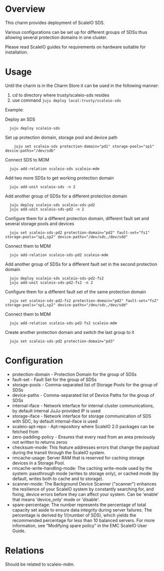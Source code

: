 # Overview

This charm provides deployment of ScaleIO SDS.

Various configurations can be set up for different groups of SDSs thus allowing several protection domains in one cluster.

Please read ScaleIO guides for requirements on hardware suitable for installation.

# Usage

Until the charm is in the Charm Store it can be used in the following manner:

1. cd to directory where trusty/scaleio-sds resides
2. use command ```juju deploy local:trusty/scaleio-sds```

Example:

  Deploy an SDS
  ```
    juju deploy scaleio-sds
  ```

  Set up protection domain, storage pool and device path
  ```
      juju set scaleio-sds protection-domain="pd1" storage-pools="sp1" device-paths="/dev/sdb"
  ```  

  Connect SDS to MDM
  ```
    juju add-relation scaleio-sds scaleio-mdm
  ```

  Add two more SDSs to get working protection domain
  ```
    juju add-unit scaleio-sds -n 2
  ```

  Add another group of SDSs for a different protection domain
  ```
    juju deploy scaleio-sds scaleio-sds-pd2
    juju add-unit scaleio-sds-pd2 -n 2
  ```

  Configure them for a different protection domain, different fault set and several storage pools and devices
  ```
    juju set scaleio-sds-pd2 protection-domain="pd2" fault-set="fs1" storage-pools="sp1,sp2" device-paths="/dev/sdc,/dev/sdd"
  ```

  Connect them to MDM
  ```
    juju add-relation scaleio-sds-pd2 scaleio-mdm
  ```

  Add another group of SDSs for a different fault set in the second protection domain
  ```
    juju deploy scaleio-sds scaleio-sds-pd2-fs2
    juju add-unit scaleio-sds-pd2-fs2 -n 2
  ```

  Configure them for a different fault set of the same protection domain
  ```
    juju set scaleio-sds-pd2-fs2 protection-domain="pd2" fault-set="fs2" storage-pools="sp1,sp2" device-paths="/dev/sdc,/dev/sdd"
  ```

  Connect them to MDM
  ```
    juju add-relation scaleio-sds-pd2-fs2 scaleio-mdm
  ```

  Create another protection domain and switch the last group to it
  ```
    juju set scaleio-sds-pd2 protection-domain="pd3"
  ```

# Configuration

* protection-domain - Protection Domain for the group of SDSs
* fault-set - Fault Set for the group of SDSs
* storage-pools - Comma-separated list of Storage Pools for the group of SDSs
* device-paths - Comma-separated list of Device Paths for the group of SDSs
* internal-iface - Network interface for internal cluster communications, by default internal JuJu-provided IP is used
* storage-iface - Network interface for storage communication of SDS with SDC, by default internal-iface is used
* scaleio-apt-repo - Apt-repository where ScaleIO 2.0 packages can be fetched from
* zero-padding-policy - Ensures that every read from an area previously not written to returns zeros
* checksum-mode: This feature addresses errors that change the payload during the transit through the ScaleIO system.
* rmcache-usage: Server RAM that is reserved for caching storage devices in a Storage Pool.
* rmcache-write-handling-mode: The caching write-mode used by the system: passthrough mode (writes to storage only), or cached mode (by default, writes both to cache and to storage).
* scanner-mode: The Background Device Scanner ("scanner") enhances the resilience of your ScaleIO system by constantly searching for, and fixing, device errors before they can affect your system. Can be 'enable' that means 'device_only' mode or 'disable'.
* spare-percentage: The number represents the percentage of total capacity set aside to ensure data integrity during server failures. The percentage is derived by 1/(number of SDS), which yields the recommended percentage for less than 10 balanced servers. For more information, see “Modifying spare policy” in the EMC ScaleIO User Guide.

# Relations

Should be related to scaleio-mdm.
